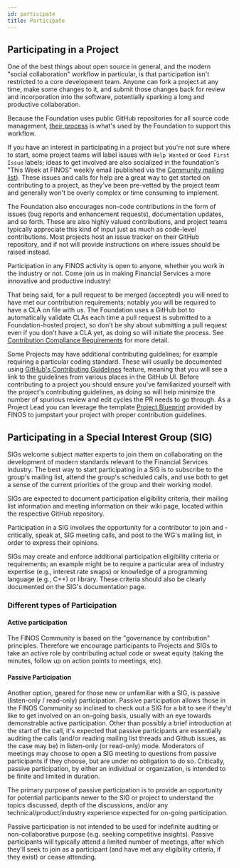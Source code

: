 ```yaml
---
id: participate
title: Participate
---
```


## Participating in a Project
One of the best things about open source in general, and the modern "social collaboration" workflow in particular, is that participation isn't restricted to a core development team.  Anyone can fork a project at any time, make some changes to it, and submit those changes back for review and incorporation into the software, potentially sparking a long and productive collaboration.

Because the Foundation uses public GitHub repositories for all source code management, [their process](https://guides.github.com/activities/forking) is what's used by the Foundation to support this workflow.

If you have an interest in participating in a project but you're not sure where to start, some project teams will label issues with `Help Wanted` or `Good First Issue` labels; ideas to get involved are also socialized in the foundation's "This Week at FINOS" weekly email (published via the [Community mailing list](https://groups.google.com/a/finos.org/g/community)). These issues and calls for help are a great way to get started on contributing to a project, as they've been pre-vetted by the project team and generally won't be overly complex or time consuming to implement.

The Foundation also encourages non-code contributions in the form of issues (bug reports and enhancement requests), documentation updates, and so forth. These are also highly valued contributions, and project teams typically appreciate this kind of input just as much as code-level contributions.  Most projects host an issue tracker on their GitHub repository, and if not will provide instructions on where issues should be raised instead.

Participation in any FINOS activity is open to anyone, whether you work in the industry or not. Come join us in making Financial Services a more innovative and productive industry!

That being said, for a pull request to be merged (accepted) you will need to have met our contribution requirements; notably you will be required to have a CLA on file with us. The Foundation uses a GitHub bot to automatically validate CLAs each time a pull request is submitted to a Foundation-hosted project, so don't be shy about submitting a pull request even if you don't have a CLA yet, as doing so will initiate the process. See [Contribution Compliance Requirements](https://github.com/finos/community/blob/master/governance/Software-Projects/Contribution-Compliance-Requirements.md) for more detail.

Some Projects may have additional contributing guidelines; for example requiring a particular coding standard. These will usually be documented using [GitHub's Contributing Guidelines](https://help.github.com/articles/setting-guidelines-for-repository-contributors/) feature, meaning that you will see a link to the guidelines from various places in the GitHub UI.  Before contributing to a project you should ensure you've familiarized yourself with the project's contributing guidelines, as doing so will help minimize the number of spurious review and edit cycles the PR needs to go through. As a Project Lead you can leverage the template [Project Blueprint](https://github.com/finos/software-project-blueprint) provided by FINOS to jumpstart your project with proper contribution guidelines.

## Participating in a Special Interest Group (SIG)
SIGs welcome subject matter experts to join them on collaborating on the development of modern standards relevant to the Financial Services industry.  The best way to start participating in a SIG is to subscribe to the group's mailing list, attend the group's scheduled calls, and use both to get a sense of the current priorities of the group and their working model.

SIGs are expected to document participation eligibility criteria, their mailing list information and meeting information on their wiki page, located within the respective GitHub repository.

Participation in a SIG involves the opportunity for a contributor to join and - critically, speak at, SIG meeting calls, and post to the WG's mailing list, in order to express their opinions.

SIGs may create and enforce additional participation eligibility criteria or requirements; an example might be to require a particular area of industry expertise (e.g., interest rate swaps) or knowledge of a programming language (e.g., C++) or library. These criteria should also be clearly documented on the SIG's documentation page.

### Different types of Participation

#### Active participation
The FINOS Community is based on the "governance by contribution" principles. Therefore we encourage participants to Projects and SIGs to take an active role by contributing actual code or sweat equity (taking the minutes, follow up on action points to meetings, etc).

#### Passive Participation
Another option, geared for those new or unfamiliar with a SIG, is passive (listen-only / read-only) participation. Passive participation allows those in the FINOS Community so inclined to check out a SIG for a bit to see if they'd like to get involved on an on-going basis, usually with an eye towards demonstrable active participation. Other than possibly a brief introduction at the start of the call, it's expected that passive participants are essentially auditing the calls (and/or reading mailing list threads and Github issues, as the case may be) in listen-only (or read-only) mode. Moderators of meetings may choose to open a SIG meeting to questions from passive participants if they choose, but are under no obligation to do so. Critically, passive participation, by either an individual or organization, is intended to be finite and limited in duration.

The primary purpose of passive participation is to provide an opportunity for potential participants newer to the SIG or project to understand the topics discussed, depth of the discussions, and/or any technical/product/industry experience expected for on-going participation.

Passive participation is not intended to be used for indefinite auditing or non-collaborative purpose (e.g. seeking competitive insights). Passive participants will typically attend a limited number of meetings, after which they'll seek to join as a participant (and have met any eligibility criteria, if they exist) or cease attending. 